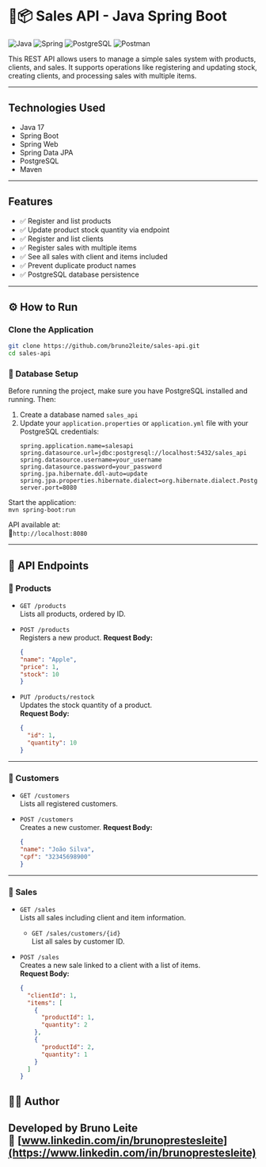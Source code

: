 # 🛒📦 Sales API - Java Spring Boot

![Java](https://img.shields.io/badge/java-%23ED8B00.svg?style=for-the-badge&logo=openjdk&logoColor=white)
![Spring](https://img.shields.io/badge/spring-%236DB33F.svg?style=for-the-badge&logo=spring&logoColor=white)
![PostgreSQL](https://img.shields.io/badge/PostgreSQL-316192.svg?style=for-the-badge&logo=postgresql&logoColor=white)
![Postman](https://img.shields.io/badge/Postman-FF6C37?style=for-the-badge&logo=postman&logoColor=white)

This REST API allows users to manage a simple sales system with products, clients, and sales. It supports operations like registering and updating stock, creating clients, and processing sales with multiple items.

---

## Technologies Used

- Java 17
- Spring Boot
- Spring Web
- Spring Data JPA
- PostgreSQL
- Maven

---

## Features

- ✅ Register and list products
- ✅ Update product stock quantity via endpoint
- ✅ Register and list clients
- ✅ Register sales with multiple items
- ✅ See all sales with client and items included
- ✅ Prevent duplicate product names
- ✅ PostgreSQL database persistence

---

## ⚙️ How to Run

### Clone the Application

```bash
git clone https://github.com/bruno2leite/sales-api.git
cd sales-api
```
### 🔧 Database Setup

Before running the project, make sure you have PostgreSQL installed and running. Then:

1. Create a database named `sales_api`
2. Update your `application.properties` or `application.yml` file with your PostgreSQL credentials:
   ```properties
   spring.application.name=salesapi
   spring.datasource.url=jdbc:postgresql://localhost:5432/sales_api
   spring.datasource.username=your_username
   spring.datasource.password=your_password
   spring.jpa.hibernate.ddl-auto=update
   spring.jpa.properties.hibernate.dialect=org.hibernate.dialect.PostgreSQLDialect
   server.port=8080
   ```
   
Start the application:  
`mvn spring-boot:run`

API available at:  
📍`http://localhost:8080`

---

## 📮 API Endpoints

### 🔹 Products

- `GET /products`  
  Lists all products, ordered by ID.

- `POST /products`  
  Registers a new product.
  **Request Body:**
  ```json
  {
  "name": "Apple",
  "price": 1,
  "stock": 10
  }
  ```

- `PUT /products/restock`  
  Updates the stock quantity of a product.  
  **Request Body:**
  ```json
  {
    "id": 1,
    "quantity": 10
  }
  ```

---

### 🔹 Customers

- `GET /customers`  
  Lists all registered customers.

- `POST /customers`  
  Creates a new customer.
  **Request Body:**
  ```json
  {
  "name": "João Silva",
  "cpf": "32345698900"
  }

---

### 🔹 Sales

- `GET /sales`  
  Lists all sales including client and item information.

  - `GET /sales/customers/{id}`  
  List all sales by customer ID.
  
- `POST /sales`  
  Creates a new sale linked to a client with a list of items.  
  **Request Body:**
  ```json
  {
    "clientId": 1,
    "items": [
      {
        "productId": 1,
        "quantity": 2
      },
      {
        "productId": 2,
        "quantity": 1
      }
    ]
  }
  ```


## 👨‍💻 Author

Developed by **Bruno Leite**  
🔗 [www.linkedin.com/in/brunoprestesleite](https://www.linkedin.com/in/brunoprestesleite)
---

